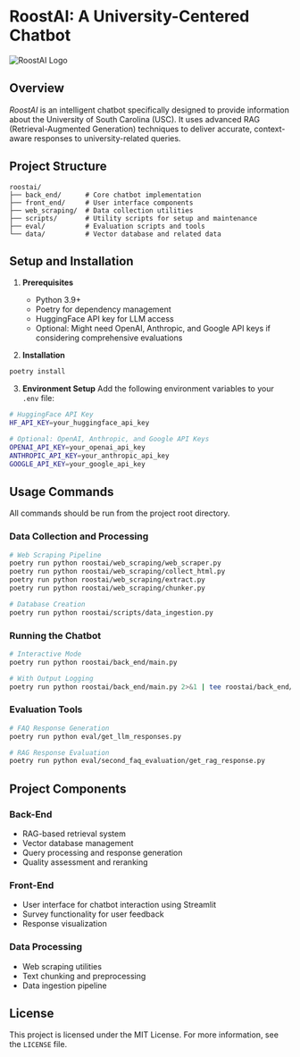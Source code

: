 # RoostAI: A University-Centered Chatbot

![RoostAI Logo](https://github.com/user-attachments/assets/dc626e71-e946-4065-a818-1b7ed0148417)

## Overview
_RoostAI_ is an intelligent chatbot specifically designed to provide information about the University of South Carolina (USC). It uses advanced RAG (Retrieval-Augmented Generation) techniques to deliver accurate, context-aware responses to university-related queries.

## Project Structure
```
roostai/
├── back_end/      # Core chatbot implementation
├── front_end/     # User interface components
├── web_scraping/  # Data collection utilities
├── scripts/       # Utility scripts for setup and maintenance
├── eval/          # Evaluation scripts and tools
└── data/          # Vector database and related data
```

## Setup and Installation

1. **Prerequisites**
   - Python 3.9+
   - Poetry for dependency management
   - HuggingFace API key for LLM access
    - Optional: Might need OpenAI, Anthropic, and Google API keys if considering comprehensive evaluations

2. **Installation**
```bash
poetry install
```

3. **Environment Setup**
Add the following environment variables to your `.env` file:
```bash
# HuggingFace API Key
HF_API_KEY=your_huggingface_api_key

# Optional: OpenAI, Anthropic, and Google API Keys
OPENAI_API_KEY=your_openai_api_key
ANTHROPIC_API_KEY=your_anthropic_api_key
GOOGLE_API_KEY=your_google_api_key
```

## Usage Commands

All commands should be run from the project root directory.

### Data Collection and Processing
```bash
# Web Scraping Pipeline
poetry run python roostai/web_scraping/web_scraper.py
poetry run python roostai/web_scraping/collect_html.py
poetry run python roostai/web_scraping/extract.py
poetry run python roostai/web_scraping/chunker.py

# Database Creation
poetry run python roostai/scripts/data_ingestion.py
```

### Running the Chatbot
```bash
# Interactive Mode
poetry run python roostai/back_end/main.py

# With Output Logging
poetry run python roostai/back_end/main.py 2>&1 | tee roostai/back_end/dry-run.out
```

### Evaluation Tools
```bash
# FAQ Response Generation
poetry run python eval/get_llm_responses.py

# RAG Response Evaluation
poetry run python eval/second_faq_evaluation/get_rag_response.py
```

## Project Components

### Back-End
- RAG-based retrieval system
- Vector database management
- Query processing and response generation
- Quality assessment and reranking

### Front-End
- User interface for chatbot interaction using Streamlit
- Survey functionality for user feedback
- Response visualization

### Data Processing
- Web scraping utilities
- Text chunking and preprocessing
- Data ingestion pipeline

## License
This project is licensed under the MIT License. For more information, see the `LICENSE` file.
